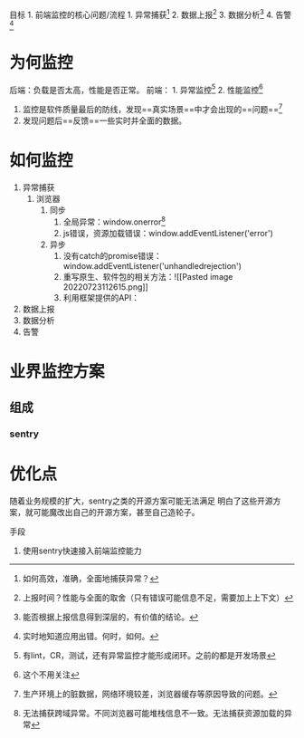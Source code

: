 目标
	1. 前端监控的核心问题/流程
		1. 异常捕获[^4]
		2. 数据上报[^5]
		3. 数据分析[^6]
		4. 告警[^7]

# 为何监控
后端：负载是否太高，性能是否正常。
前端：
	1. 异常监控[^1]
	2. 性能监控[^2]

1. 监控是软件质量最后的防线，发现==真实场景==中才会出现的==问题==[^3]
2. 发现问题后==反馈==一些实时并全面的数据。
# 如何监控
1. 异常捕获
	1. 浏览器
		1. 同步
			1. 全局异常：window.onerror[^8]
			2. js错误，资源加载错误：window.addEventListener('error')
		2. 异步
			1. 没有catch的promise错误：window.addEventListener('unhandledrejection')
			2. 重写原生、软件包的相关方法：![[Pasted image 20220723112615.png]]
			3. 利用框架提供的API：
2. 数据上报
3. 数据分析
4. 告警
# 业界监控方案
## 组成
### sentry
# 优化点
随着业务规模的扩大，sentry之类的开源方案可能无法满足
明白了这些开源方案，就可能魔改出自己的开源方案，甚至自己造轮子。

手段
 1. 使用sentry快速接入前端监控能力

[^1]: 有lint，CR，测试，还有异常监控才能形成闭环。之前的都是开发场景
[^2]: 这个不用关注
[^3]: 生产环境上的脏数据，网络环境较差，浏览器缓存等原因导致的问题。
[^4]: 如何高效，准确，全面地捕获异常？
[^5]: 上报时间？性能与全面的取舍（只有错误可能信息不足，需要加上上下文）
[^6]: 能否根据上报信息得到深层的，有价值的结论。
[^7]: 实时地知道应用出错。何时，如何。
[^8]: 无法捕获跨域异常。不同浏览器可能堆栈信息不一致。无法捕获资源加载的异常